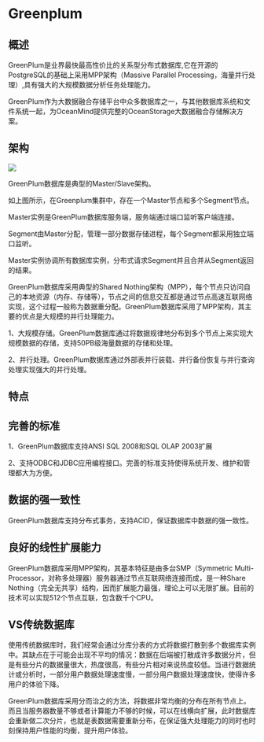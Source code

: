 <!--
 * @Author: wangzhichiao<https://github.com/wzc570738205>
 * @Date: 2021-03-29 16:01:16
 * @LastEditors: wangzhichiao<https://github.com/wzc570738205>
 * @LastEditTime: 2021-03-31 10:38:07
-->
# **Greenplum**
## **概述**
GreenPlum是业界最快最高性价比的关系型分布式数据库,它在开源的PostgreSQL的基础上采用MPP架构（Massive Parallel Processing，海量并行处理）,具有强大的大规模数据分析任务处理能力。

GreenPlum作为大数据融合存储平台中众多数据库之一，与其他数据库系统和文件系统一起，为OceanMind提供完整的OceanStorage大数据融合存储解决方案。
## **架构**
![](/images/dashuju/Aspose.Words.390a89bc-6b49-496d-b349-93be6392fec4.001.png)

GreenPlum数据库是典型的Master/Slave架构。

如上图所示，在Greenplum集群中，存在一个Master节点和多个Segment节点。

Master实例是GreenPlum数据库服务端，服务端通过端口监听客户端连接。

Segment由Master分配，管理一部分数据存储进程，每个Segment都采用独立端口监听。

Master实例协调所有数据库实例，分布式请求Segment并且合并从Segment返回的结果。

GreenPlum数据库采用典型的Shared Nothing架构（MPP），每个节点只访问自己的本地资源（内存、存储等），节点之间的信息交互都是通过节点高速互联网络实现，这个过程一般称为数据重分配。GreenPlum数据库采用了MPP架构，其主要的优点是大规模的并行处理能力。

1、大规模存储。GreenPlum数据库通过将数据规律地分布到多个节点上来实现大规模数据的存储，支持50PB级海量数据的存储和处理。

2、并行处理。GreenPlum数据库通过外部表并行装载、并行备份恢复与并行查询处理实现强大的并行处理。
## **特点**
## **完善的标准**
1、GreenPlum数据库支持ANSI SQL 2008和SQL OLAP 2003扩展

2、支持ODBC和JDBC应用编程接口。完善的标准支持使得系统开发、维护和管理都大为方便。
## **数据的强一致性**
GreenPlum数据库支持分布式事务，支持ACID，保证数据库中数据的强一致性。
## **良好的线性扩展能力**
GreenPlum数据库采用MPP架构，其基本特征是由多台SMP（Symmetric Multi-Processor，对称多处理器）服务器通过节点互联网络连接而成，是一种Share Nothing（完全无共享）结构，因而扩展能力最强，理论上可以无限扩展。目前的技术可以实现512个节点互联，包含数千个CPU。
## **VS传统数据库**
使用传统数据库时，我们经常会通过分库分表的方式将数据打散到多个数据库实例中。其缺点在于可能会出现不平均的情况：数据在后端被打散成许多数据分片，但是有些分片的数据量很大，热度很高，有些分片相对来说热度较低。当进行数据统计或分析时，一部分用户数据处理速度慢，一部分用户数据处理速度快，使得许多用户的体验下降。

GreenPlum数据库采用分而治之的方法，将数据非常均衡的分布在所有节点上。而且当服务器数量不够或者计算能力不够的时候，可以在线横向扩展，此时数据库会重新做二次分片，也就是表数据需要重新分布，在保证强大处理能力的同时也时刻保持用户性能的均衡，提升用户体验。